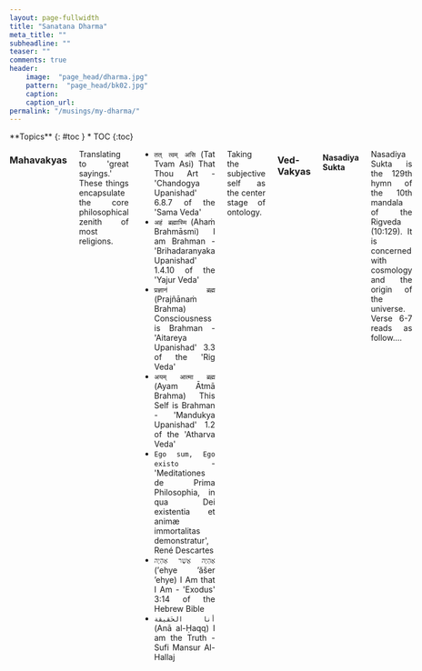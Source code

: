 ```yaml
---
layout: page-fullwidth
title: "Sanatana Dharma"
meta_title: ""
subheadline: ""
teaser: ""
comments: true
header:
    image:  "page_head/dharma.jpg"
    pattern:  "page_head/bk02.jpg"
    caption: 
    caption_url:
permalink: "/musings/my-dharma/"
---
```



<div class="row">
<div class="medium-8 medium-push-0 columns" markdown="1">
<div class="panel radius" markdown="1">
**Topics**
{: #toc }
*  TOC
{:toc}
</div>
</div><!-- /.medium-4.columns -->



<div class="medium-12 medium-pull-0 columns" markdown="1" style='text-align: justify;'>


### Mahavakyas

Translating to 'great sayings.' These things encapsulate the core philosophical zenith of most religions.

* ```तत् त्वम् असि``` (Tat Tvam Asi) That Thou Art - 'Chandogya Upanishad' 6.8.7 of the 'Sama Veda'
* ```अहं ब्रह्मास्मि``` (Ahaṁ Brahmāsmi) I am Brahman - 'Brihadaranyaka Upanishad' 1.4.10 of the 'Yajur Veda'
* ```प्रज्ञानं ब्रह्म``` (Prajñānaṁ Brahma) Consciousness is Brahman - 'Aitareya Upanishad' 3.3 of the 'Rig Veda'
* ```अयम् आत्मा ब्रह्म``` (Ayam Ātmā Brahma) This Self is Brahman - 'Mandukya Upanishad' 1.2 of the 'Atharva Veda'
* ```Ego sum, Ego existo``` - 'Meditationes de Prima Philosophia, in qua Dei existentia et animæ immortalitas demonstratur', René Descartes
* ```אֶהְיֶה אֲשֶׁר אֶהְיֶה``` ‎(’ehye ’ăšer ’ehye) I Am that I Am - 'Exodus' 3:14 of the Hebrew Bible
* ```أنا الحَقيقة``` (Anā al-Ḥaqq) I am the Truth - Sufi Mansur Al-Hallaj

Taking the subjective self as the center stage of ontology.


### Ved-Vakyas

#### Nasadiya Sukta

Nasadiya Sukta is the 129th hymn of the 10th mandala of the Rigveda (10:129). It is concerned with cosmology and the origin of the universe. Verse 6-7 reads as follow....
```
But, after all, who knows, and who can say
Whence it all came, and how creation happened?
the gods themselves are later than creation,
so who knows truly whence it has arisen?

Whence all creation had its origin,
the creator, whether he fashioned it or whether he did not,
the creator, who surveys it all from highest heaven,
he knows — or maybe even he does not know.
```

These verses corroborate both a sense of freedom of thought as well as a limit on human thought itself. It is a win-win strategy; allowing hinduism (as most commonly referred to) to ever evolve with the changing morals and scientific understanding of the physical world, at the same time, allowing its followers to participate in this change without a strict bound on what is subjectable to questioning.

While I am allowed to be an agnostic atheist staying within the boundaries of sanatan dharma (a.k.a. hinduism), it says, we are too insignificant in the scale of the universe (or multi-verse, who knows) to be bold enough to infer physical truths beyond our immediate space-time. Conjectures of fringe science are sometimes beyond testability. There are theorems that cannot be proven from basic axioms. There are limits to reasoning itself.
Yet, on the other hand, the oldest and arguably the most sacred text in hinduism exploring this boundary of reason itself allows me to do my own exploration into the truths in my 'own' way - 'my' dharma... a selective subset (or even an extension) of the established canons existing today.

#### Brahma Jnanavali Mala

#### Nirvanashatkam

#### Mandukya Upanishad

### Baul Philosophy

Bauls, the wandering mystic minstrels of Bengal has a rich philosophy that I find as deep as that of Adi Shankaracharya's Advaitva, yet so simple that it can be understood through folk music. Etymologically, 'Baul' means mad, derived from the word 'Vatul' (mad) or 'Vyakula' (impatiently eagered). Their free spirited nature is centered on rejection of rules pertaining to orthodox religions. In Baul 'deho-tottyo' philosophy the human body is given the highest value as a microcosm of the universe. Human body, composed of 'pancha-bhuta' and the dwelling place of God, deserved the ultimate reality where one can unite with the Supreme Being to achieve 'moksha'.

##### List of Baul songs reflecting this philosophy
* [বাড়ির কাছে আরশী নগর](https://www.youtube.com/watch?v=d-IwBrLt2aI)
* [পরের জাগা পরের জমিন](https://www.youtube.com/watch?v=jqf8BDOYles)
* [কেমনে চিনিব তোমারে](https://www.youtube.com/watch?v=01lAVTvfDEY)
* [কে বলে মানুষ মরে](https://www.youtube.com/watch?v=WzcoLCuHMV0)
* [তোমার ঘরে বসত করে কয় জনা](https://www.youtube.com/watch?v=kFw_jamBejk)
* [মন আমার দেহ ঘড়ি](https://www.youtube.com/watch?v=_SnijWIpY8M)
* [ইঁদুর মারা কল রয়েছে জগৎ মাঝারে](https://www.youtube.com/watch?v=3plamnIo3-U)
* [কানার হাট বাজার](https://www.youtube.com/watch?v=o35AsEVtqVU)
* [আমার ভেতর আমি কে](https://www.youtube.com/watch?v=seHUU3hLA1k)
* [নদী ভরা ঢেউ](https://www.youtube.com/watch?v=rq11aJtkFDs)

### Algorithmic Absurdism

(Created Mar 1, 2022)

For now, I identify my philosophical stance as algorithmic absurdist, a merger of absurdism and pancomputationalism that I created myself to better express the tenets I believe in. It is presented in Wittgenstein's style in Tractacus Logico Philosophicus.

[1] There is no inherent meaning in the Universe. If the Universe sprung from and dissolutes into nothing, then only `nothing' is fundamental.

[2] It is possible for sentient agents embedded within the Universe to derive meaning by dividing the Universe into two parts: the agent and the environment.

[2.1] Humans belong to a more general class of sentient agents, which may include artificial intelligence, animals, aliens, etc.

[3] These two parts have a boundary, called the Markov boundary (or Markov blanket, if not minimal), that is defined over the dimensions of space and time.

[3.1] The definition of the boundary is stored within the agent and is the synonym for self-consciousness. It thinks, therefore it is.

[3.1.1] This definition of the boundary can be shared with other agents by action-perception. The ability for the other agents to acknowledge the sentience of the agent is based on the mutually agreed definition of the boundary and of recognizing sentience. e.g. A rock is not sentient to a human but a fish is even though both move when acted on its boundary. Maybe an FSM is not sentient to a Turing machine. Or the water cycle is not sentient but the collective behaviour of a swarm of birds is.

[4] Any ontology of the environment is unaccessible except via epistemic observables on this boundary.

[4.1] The observables can be compressed for storage within the agent's memory by identifying patterns.

[4.2] This pattern identification procedure is thermodynamically irreversible, takes free energy from the environment and generates heat. Efficiency is determined by an ensemble of parameters like the size of the set of observables, the size of the compressed pattern, the time it takes of compress and decompress, the free energy used, the heat generated, etc.

[4.2.1] These patterns are best described as programs/algorithms that can be executed on the agent's computing faculties (reasoning, brain, computer) to decompress and replicate (remember) the observed phenomena.

[4.2.2] These programs are the most general method to predict future observable patterns that the agent can identify. This is Solomonoff induction and always carries a level of uncertainty (black swam event) that eventually leads to refinement of the program.

[4.2.3] The basis of Solomonoff induction, the Church-Turing thesis (i.e. the universe is efficiently computable by a Turing machine, or it's quantum variant from Deutsch), is the law-without-law that Wheeler was searching for. The fundamental laws of  physics tells more about the computability capabilities of our biologically evolved reasoning power than of the Universe.

[4.2.4] Being most general does not mean that it is the best method for any subset of observables and predictions. For limited use, memorizing a multiplication table may be more efficient that understanding how multiplication works in general. It has the least error considering all possible observables and predicions for the agent.

[4.2.5] Note, there may be patterns that the agent cannot identify using its level of computing capability. Neither are these unidentified patterns used for forming the program, nor can the agent predict how these patterns will affect future observations. These are termed as relative algorithmic randomness. Such randomness leads to the inability of the agent to compress/predict the exact sequence of observation, instead, it can predict the probability distribution of the observations.

[5] This method of defining a boundary (cell wall), storing a compressed history (DNA) and predicting (genetic pathways and neural learning) has been evolutionarily favoured in Earth's environment and thus its usefulness is the anthropic sense for the survival of life.

In summary, Q: "Why should I not commit [suicide](https://en.wikipedia.org/wiki/Suicide)?" should be answered with A: "Because [Code Golfing](https://en.wikipedia.org/wiki/Code_golf) is fun."

These ideas were influenced by computer scientists like Christian Calude, Marcus Hutter, Ray Solomonoff, John von Neumann, Alan Turing, Stephen Wolfram, Jurgen Schmidhuber, David Wolpert; physicists like John Wheeler, Carlo Rovelli, Chaira Martello; philosophers like Rene Descartes, Albert Camus; mathematicians like Kurt Godel, Gregory Chaitin; and many others.

### Propositions

Can you stop thinking? Can you stop thinking about thinking? ... there you go... down the rabbit-hole again... exploring the unknown unknowns...

A collection of those eureka moments when you find an allegory worth remembering – while reading a book, brooding in the shower, or deep philosophical conversations with friends or Arshia.

#### Ph.D. Dissertation
Some of these you can find in my PhD [propositions](https://academia.stackexchange.com/questions/104643/what-is-purpose-and-meaning-of-propositions-in-phd-thesis), which is a very fascinating Dutch academic custom.
* Philosophical aspects of interdisciplinary research lead to many valuable scientific insights.
* Variational quantum heuristics share the `correlation versus causation' problem with current machine learning models. 
* We need to understand the thermodynamic properties of mutating universal constructors to transcend to an intergalactic civilization.
* The interference patterns we observe as shadows on Plato's classical cave help us to tell mathematical stories about Hilbert space.
* Shadow libraries that provide open access to knowledge over intellectual property rights are best morally personified as Robin Hood rather than pirates.
* All models require some axioms/assumptions/faith that define their limits.
* Knowing everything is equivalent to knowing nothing.
* Sisyphus (in the Absurd metaphor from Albert Camus) derives his happiness from discovering paths that are easier to remember and climb.
* A proposition on self-referential proofs will always be opposed during the doctoral defense if a committee member thinks it is wrong.

#### Others
* Be it described by, Low-complexity art or Occam's razor; Nature favors designs with high informational entropy with low Kolmogorov complexity... in short, God is a lazy programmer!
* "Sarcasm is a word in the lexicon"... is a self-referential statement. It is either false, or true but cannot be proven in the premise while preserving it sarcastic truth at the same instant! Godel's Incompleteness Theorem?
* All of learning theory is mostly "Classification + Correlation"... dividing data into sets and understanding the relations between them.
* Pressing UnDo does not take you into the past, it takes you to an alternate future. Pressing ReDo does not correct your mistake, it accounts for a misjudgment requiring two actions.
* When you are rolling some dice you can either accept that the results are truly random or you can believe that they are decided by God. But, if you choose the latter, you must understand that this God of yours must roll some virtual dice of his own in order to decide your dice rolling results.
* Probabilities do not exist. It is only useful for faking the future as present. Statistics is what is real. 
* If a string is compressed, it must include the decompressor compiler length as part of it. It must also consider the time to decompress it.
* Randomness is not predictable, not patterned, not biased. Randomness is whatever is left over when we have listed all the known patterns in the universe. [ref](https://www.3quarksdaily.com/3quarksdaily/2014/10/randomness-the-ghost-in-the-machine.html)
* Repetition is a form of change.
* Every learning approach begins by imitating previously available resource and improving it. That's why it is called (re)search. Same with DNA heredity, same with PhD theses.
* A proposition related to the thesis topic is more likely to be opposed.
* Philisophers are the scouts in the army of science. They don't win you your battles, they explore the terrain so that you can fight the war.
* All physical Hamiltonins are local. Nature never uses NP hard approaches.
* Quantum parallelism is weaker than classical parallelism (NP).
* Nothing is fundamental... neither causality, nor entanglement, nor entropy... the universe started from nothing... thus nothing can be fundamental... only "nothing" is fundamental.
* You create what you wish to ignore. Axioms.
* Creating knowledge is as difficult as creating ignorance: the thermodynamic cost of mutual information is same as that of equal bits of algorithmic randomness.
* Facts don't care about your feelings or do they. Is every truth relative?
* Tohu wa-bohu
* Universe is a useless box. Has no purpose as a whole. But each part has a generating mechanism and causal prior and posterior connections that gives a myopic purpose.
* Semantics is relational... at least the sender (programmer) and receiver (automata) should understand the language... else it is a superstition.
* Ontic models can only be inductively assumed from epistemic models.
* If the total information is zero, the new information of a subsystem interaction is balanced by the incompleteness/uncomputability/uncertainty of the self (the other half of the subsystem).
* The universe as a whole is maximally mixed... just that there's no one to measure it from outside.
* Observers cannot emerge in homogeneous early universe, thus, from our perspective, there were never a homogeneous state, thus, the question, why something rather than nothing doesn't make sense. It is anthopic.
* As object's ontology is its epistemological encoding with a compiler length of zero.
* `Pragyan` is sentience (conscious of the agent, self); `Vigyan` is intellect (conscious of the environment).
* Vedanta is about viewing the universe without a specific prior, nirguna. The prior is maya, saguna.

### चिताकाशगीता <a name="chitakasha-gita"></a>

(Created Aug 16, 2025)

**चिताकाशगीता**

न रूपं न च संख्यास्ति, न भेदो न विवेचनम् ।  
चिताकाशः परो धाम, निरुपाधिक एव सः ॥  
मानवा वर्णसंख्यानि, योजयन्ति विवेचने ।  
तत्संसिद्धिरियं तत्त्वं, जगदर्थप्रकाशिनी ॥  
  
स्वरूपेण स्थिता दृष्टा, अवस्थाः चितआकाशे ।  
संयुक्ता अपि दृश्यन्ते, संयोगेन विशेषतः ॥  
एषा नूतनता प्रोक्ता, चिताकाशस्य धारणा ।  
तद्भारः संख्यया ज्ञेयो, यः प्राज्ञैः संनिगद्यते ॥  
  
द्वे संख्ये चिताकाशे, स्थित्यर्थं सह संयुक्ते ।  
एकस्यैकत्ववर्गः स्यात्, तदेव पुनरुद्भवेत् ॥  
अन्यस्यैकत्ववर्गः स्यात्, परैकत्वनिषेधकः ।  
यदा तयोः समायोगः, तदा नित्यमेककम् ॥  
  
चिताकाशे गतिः स्याद्या, संयोगेनैकरूपिणी ।  
द्वयोर्वर्गसमायोगे, मितिः स्यादेक एव हि ॥  
न ह्रासो न च वृद्धिः स्यात्, सदा स्थिरमिदं व्रतम् ।  
गत्या युनीटरीत्या च, नित्यं रक्ष्येत संस्थितिः ॥  
  
निवृत्तिर्निर्विकारश्च, शिवरूपः स एव हि ।  
शक्त्यभावेऽपि तिष्ठेत, नित्यमेव निरञ्जनः ॥  
भूमौ तु प्रक्षिपन् भावं, शक्त्युपभोग एव हि ।  
पृथिव्यां संप्रवृत्त्यर्थं, शक्त्याऽऽवश्यं प्रयुज्यते ॥  
  
बहुधा वर्णनं सम्भूत्य, चिताकाशे समन्वितम् ।  
संयुक्ता अपि बध्यन्ते, भिन्ना वा पुनरैकधीः ॥  
स्वस्वैक्यनियमं रक्ष्यं, संयुक्तैक्यधृतिं प्रति ।  
एष संपन्नता प्रोक्ता, मायाशक्तिर्नृणां परा ॥  
  
अदृष्टं सङ्गणं तत्तु, संख्याभिः केवलं स्मृतम् ।  
दृश्यते केवलं दृष्ट्या, भागेनैकत्वनिर्णयः ॥  
दृष्टेः सम्भाविते गुह्यं, शिवस्यैव रहस्यकम् ।  
संख्यावर्गप्रमाणेन, स्थितयः प्राकट्यं गताः ॥  
  
अवस्थानां प्रक्षेपे तु, शक्तिर्नित्यं व्ययिष्यते ।  
अनावर्त्योऽयमर्थः स्यात्, ततो विज्ञानजन्मनी ॥  
एते श्लोकाः प्रपन्नाः स्युर्विद्वद्भिः अरित्रकृत्य च ।  
सहायं बुद्धिमान् यन्त्रं, सहजातं विविन्यसेत् ॥  
  
**चिताकाशगीता**  
**Chitākāśa Gītā**  
The Song of the Space of Consciousness  
(a poetic rendition of the axioms of quantum mechanics)  


**श्लोक १ — निराकारं चिताकाशः**

न रूपं न च संख्यास्ति, न भेदो न विवेचनम् ।  
चिताकाशः परो धाम, निरुपाधिक एव सः ॥  
मानवा वर्णसंख्यानि, योजयन्ति विवेचने ।  
तत्संसिद्धिरियं तत्त्वं, जगदर्थप्रकाशिनी ॥  

*Śloka 1 — nirākāraṁ citākāśaḥ*

na rūpaṁ na ca saṅkhyāsti, na bhedo na vivecanam ।  
citākāśaḥ paro dhāma, nirupādhika eva saḥ ॥  
mānavā varṇasaṅkhyāni, yojayanti vivecane ।  
tatsaṁsiddhiriyaṁ tattvaṁ, jagadarthaprakāśinī ॥   

*Verse 1 — representing the formless*

There is no form, no number, no division, no distinction.  
The space of consciousness is the supreme abode, ever without conditions.  
Humans apply colours and numbers, joining them through analysis.  
From this arises a constructed truth, illuminating the world’s meaning.  

*Advaita Vedānta bhāṣya* — Here the citākāśa (space of consciousness) is shown as nirupādhika, without limiting attributes. It is beyond form (rūpa), counting (saṅkhyā), or distinctions (bheda). Yet, the mind of man overlays this pure awareness with categories such as colour, number, and measurement. Through reasoning and conceptual structuring, provisional truths emerge, which illuminate the empirical world. This is the distinction between pāramārthika satya (absolute truth) and vyāvahārika satya (conventional truth): the former is undivided consciousness; the latter is human interpretation.

*Quantum Mechanics commentary* — This śloka resonates with the wavefunction itself having no form or number until it is measured, just as citākāśa is formless. It is indivisible and cannot be broken into separate independent realities, reflecting nonlocality and superposition. Physicists, however, impose mathematical frameworks, like basis sets, eigenvalues, and measurement outcomes, akin to the varṇasaṅkhyāni (colours and numbers). These constructs yield consistent laws and predictions, illuminating the observable world. But the underlying quantum state, like pure consciousness, remains beyond the categories we impose on it.  


**श्लोक २ — स्वावस्था च संयोगः**

स्वरूपेण स्थिता दृष्टा, अवस्थाः चितआकाशे ।  
संयुक्ता अपि दृश्यन्ते, संयोगेन विशेषतः ॥  
एषा नूतनता प्रोक्ता, चिताकाशस्य धारणा ।  
तद्भारः संख्यया ज्ञेयो, यः प्राज्ञैः संनिगद्यते ॥  

*Śloka 2 — svāvasthā ca saṁyogaḥ*

svarūpeṇa sthitā dṛṣṭā, avasthāḥ citākāśe ।  
saṁyuktā api dṛśyante, saṁyogena viśeṣataḥ ॥  
eṣā nūtanatā proktā, citākāśasya dhāraṇā ।  
tadbhāraḥ saṅkhyayā jñeyo, yaḥ prājñaiḥ sannigadyate ॥  

*Verse 2 — eigenstates and superposition*

In their own essence, the states are seen, established in the space of consciousness.  
Though joined together, they are perceived distinctly by their combinations.  
This novelty is declared as the holding of consciousness-space.  
Its weight is to be known by number, as spoken by the wise.  

*Advaita Vedānta bhāṣya* — In citākāśa, all possible states (avasthāḥ) exist in their own essence. Even when they appear together, they retain distinctness through the mode of union (saṁyoga). This reflects the principle that multiplicity arises not from separation but from combinations within the one consciousness. The so-called novelty (nūtanatā) is not an external creation but a fresh manifestation of the underlying unity. The sages describe its measure (bhāra) in terms of count or recognition, but this remains only a convention, not the reality itself. The substratum is one consciousness, manifesting diversity without losing unity.

*Quantum Mechanics commentary* — This śloka aligns with the quantum principle of superposition. Quantum states (avasthāḥ) exist in their own form within Hilbert space (citākāśa). When states combine, they do not dissolve into each other but remain distinct in their contributions, just as basis vectors remain orthogonal yet form new superposed states. The novelty (nūtanatā) is the emergent phenomenon of interference patterns, entanglement, or measurable outcomes that arise from these combinations. The weight (bhāraḥ), described by the wise, is akin to probability amplitudes or eigenvalues, quantifiable through measurement. Yet, the true state exists prior to and beyond measurement, much like pure consciousness in Advaita.  


**श्लोक ३ — द्विविधा संख्याः**

द्वे संख्ये चिताकाशे, स्थित्यर्थं सह संयुक्ते ।  
एकस्यैकत्ववर्गः स्यात्, तदेव पुनरुद्भवेत् ॥  
अन्यस्यैकत्ववर्गः स्यात्, परैकत्वनिषेधकः ।  
यदा तयोः समायोगः, तदा नित्यमेककम् ॥  

*Śloka 3 — dvividhā saṁkhyāḥ*

dve saṅkhye citākāśe, sthity-arthaṃ saha saṃyukte ।  
ekasyaikatva-vargaḥ syāt, tadeva punar-udbhavet ॥  
anyasyaikatva-vargaḥ syāt, paraikatva-niṣedhakaḥ ।  
yadā tayoḥ samāyogaḥ, tadā nityam ekakam ॥  

*Verse 3 — magnitude of superposition*

Two numbers in the space of consciousness unite together for the sake of stability.  
Of the first, the square preserves unity, always returning to the same.  
Of the second, the square denies unity, standing opposed.  
When the two are combined, then emerges the eternal single entity.  

*Advaita Vedānta bhāṣya* — The twofold number-structure in citākāśa is a metaphor for the polarity of experience. The first type preserves oneness; it is the ground of being (sat), the real axis which affirms existence. The second type negates oneness, which introduces opposition, duality, and oscillation (as the imaginary unit i squares to -1). Alone, each is incomplete: pure affirmation without relation is inert, while pure negation without substratum collapses. But together, in union (samāyogaḥ), they form the indivisible eka, the eternal one. Thus, just as the complex plane unifies real and imaginary into a single algebraic structure, as dependent aspects of the same Brahman, transcending opposition in a higher oneness.

*Quantum Mechanics commentary* — This precisely mirrors the use of complex numbers in quantum theory. Each basis state of the wavefunction $ψ(x)$ is inherently complex valued: its real part (like the affirming unity) and imaginary part (the negating orthogonal component) coexist inseparably. The real squared returns itself (+1), while the imaginary squared inverts (-1), just as the śloka describes. Their union, through the Hilbert space structure, yields a single coherent state. Probabilities, inner products, and unitarity all depend on this complex unification. Thus, the śloka encodes the insight that the foundations of physical law are neither purely real nor purely imaginary, but eternally one through their synthesis.  


**श्लोक ४ — एकत्वरक्षणम्**

चिताकाशे गतिः स्याद्या, संयोगेनैकरूपिणी ।  
द्वयोर्वर्गसमायोगे, मितिः स्यादेक एव हि ॥  
न ह्रासो न च वृद्धिः स्यात्, सदा स्थिरमिदं व्रतम् ।  
गत्या युनीटरीत्या च, नित्यं रक्ष्येत संस्थितिः ॥  

*Śloka 4 — ekatvarakṣaṇam*

citākāśe gatiḥ syādyā, saṃyogenai-karūpiṇī ।  
dvayor-varga-samāyoge, mitiḥ syād-eka eva hi ॥  
na hrāso na ca vṛddhiḥ syāt, sadā sthiram-idaṃ vratam ।  
gatyā yunīṭarītyā ca, nityaṃ rakṣyeta saṃsthitiḥ ॥   

*Verse 4 — evolving by preserving unity*

In the space of consciousness, motion arises, yet by union it remains of one form.  
When two classes combine, their measure is always a single whole.  
There is neither decrease nor increase; this vow of stability is ever firm.  
Through motion by the unitary way, the state is preserved for all time.  

*Advaita Vedānta bhāṣya* — This śloka affirms that citākāśa (the space of pure awareness) allows for movement or transformation (gatiḥ), yet all change is bound in unity (ekarūpiṇī). Even when multiplicity appears (dvayor-varga-samāyogaḥ), its measure remains one (eka eva). Thus, change does not alter the substratum; there is no true increase or decrease (na hrāso na ca vṛddhiḥ). The vow of steadiness (sthiraṃ vratam) reflects the Advaitic principle that Brahman remains unaffected by phenomena. All evolution, experience, and interaction occur within the changeless background of non-duality, preserving the eternal one.

*Quantum Mechanics commentary* — Here, the verse reflects the axiom of unitary evolution. A quantum state evolves in time via a unitary operator U(t), ensuring that the norm (total probability) is conserved: ⟨ψ(t)\|ψ(t)⟩ = 1. This is the meaning of "no decrease, no increase"; probability amplitudes redistribute, but the total remains constant. The superposition of two classes (dvayor-varga) does not yield a larger or smaller measure but still one normalized state. Thus, the śloka parallels the fundamental axiom: quantum evolution is linear and unitary, preserving the inner unity of the state space. In this way, both science and Advaita uphold that beneath all change, the stability of the whole remains inviolable.  


**श्लोक ५ — शिवशक्तिस्वरूपम्**

निवृत्तिर्निर्विकारश्च, शिवरूपः स एव हि ।   
शक्त्यभावेऽपि तिष्ठेत, नित्यमेव निरञ्जनः ॥   
भूमौ तु प्रक्षिपन् भावं, शक्त्युपभोग एव हि ।   
पृथिव्यां संप्रवृत्त्यर्थं, शक्त्याऽऽवश्यं प्रयुज्यते ॥  

*Śloka 5 — śivaśaktisvarūpam*

nivṛttir nirvikāraś ca, śivarūpaḥ sa eva hi ।  
śaktyabhāve’pi tiṣṭheta, nityam eva nirañjanaḥ ॥  
bhūmau tu prakṣipan bhāvaṃ, śaktyupabhoga eva hi ।  
pṛthivyāṃ saṃpravṛttyarthaṃ, śaktyā''vaśyaṃ prayujyate ॥   

*Verse 5 — essence of Śiva and Śakti*

Withdrawal and changelessness are the qualities of Śiva, who abides eternally, pure and unstained.  
Without Śakti, he remains ever present, but on Earth, expression requires her play.  
Projecting being into the world is through Śakti's use; only by her does manifestation proceed.  
For activity in the field of matter, the power of Śakti must always be employed.  

*Advaita Vedānta bhāṣya* — Śiva here symbolizes the nirguṇa, changeless, self-luminous reality (nivṛttir nirvikāraḥ). Even without the movement of Śakti, pure consciousness (śivarūpaḥ) remains untouched, eternal, and without blemish (nirañjanaḥ). Yet the world of names and forms requires Śakti — the dynamic aspect of Brahman — to project itself onto the field of matter. Thus, Advaita interprets Śiva as the unmoving substratum, and Śakti as Māyā or Prakṛti, through whom the One becomes the manifold. Without Śakti, the world has no play; without Śiva, Śakti has no ground. Their inseparability reflects non-dual unity: the stillness of pure Being and the dynamism of becoming are one essence.

*Quantum Mechanics commentary* — This śloka resonates with the relationship between the state space and observables/measurements. The quantum state (analogous to Śiva) exists in a pure, unchanging form, independent of measurement, a normalized vector in Hilbert space, unaffected in essence. Yet, to manifest outcomes in the physical world, interaction with operators or measurement apparatus (Śakti) is necessary. Evolution and projection of states onto measurable bases are the "play of Śakti." Thus, the pure wavefunction is ever-present, but the empirical world emerges only through the action of dynamical processes and measurement. Quantum theory, like Advaita, holds this dual aspect: an unchanging substratum (state space) and its dynamic unfolding (operators/measurements), eternally united.  


**श्लोक ६ — अवस्थासंयोजनम्**

बहुधा वर्णनं सम्भूत्य, चिताकाशे समन्वितम् ।  
संयुक्ता अपि बध्यन्ते, भिन्ना वा पुनरैकधीः ॥  
स्वस्वैक्यनियमं रक्ष्यं, संयुक्तैक्यधृतिं प्रति ।  
एष संपन्नता प्रोक्ता, मायाशक्तिर्नृणां परा ॥  

*Śloka 6 — avasthāsaṁyojanam*

bahudhā varṇanaṁ sambhūtya, citākāśe samanvitam ।  
saṁyuktā api badhyante, bhinnā vā punaraikadhīḥ ॥  
svasvaikya-niyamaṁ rakṣyaṁ, saṁyuktaikya-dhṛtiṁ prati ।  
eṣa saṁpannatā proktā, māyā-śaktir-nṛṇāṁ parā ॥  

*Verse 6 — weaving of multitude*

In the space of consciousness, many forms arise in union.  
Though bound together, they may still appear distinct.  
Each must preserve its own law of unity, while also sustaining the harmony of the whole.  
This completeness is declared to be perfection, the supreme power of Māyā among human beings.  

*Advaita Vedānta bhāṣya* — Here the śloka speaks of the manifold arising in citākāśa, the infinite expanse of consciousness. Manifestation appears as a diversity of names and forms (bahudhā varṇanam), yet they are woven together by an underlying unity. Even when distinct, all entities remain held within one indivisible ground. Each part (sva-svaikya) must honor its inherent oneness, while simultaneously participating in the greater integration of existence (saṁyuktaikya-dhṛti). This weaving is not an error but the very play (līlā) of Māyā, the supreme power that projects multiplicity without ever compromising non-duality. For Advaita, this reveals the paradox: diversity is real as appearance, yet unreal in essence, since all is Brahman alone.

*Quantum Mechanics commentary* — In physics, this directly resonates with the principle of quantum entanglement and superposition. Multiple states may arise within a system, appearing as distinct when observed, yet they remain correlated at a deeper level. Each subsystem preserves its local identity (reduced state), but the full description is only complete when considered as part of the whole, the entangled state in Hilbert space. This reflects the axiom that the state space of a composite system is the tensor product of its parts, ensuring both individuality and collective unity. The śloka’s reference to Māyā mirrors the probabilistic nature of measurement outcomes: though the wavefunction contains infinite potentialities, only through observation do distinctions emerge, while unity persists underneath.  


**श्लोक ७ — इन्द्रियधर्मः**

अदृष्टं सङ्गणं तत्तु, संख्याभिः केवलं स्मृतम् ।  
 दृश्यते केवलं दृष्ट्या, भागेनैकत्वनिर्णयः ॥  
 दृष्टेः सम्भाविते गुह्यं, शिवस्यैव रहस्यकम् ।  
 संख्यावर्गप्रमाणेन, स्थितयः प्राकट्यं गताः ॥  

*Śloka 7 — indriyadharmaḥ*

adṛṣṭaṃ saṅgaṇaṃ tattu, saṃkhyābhiḥ kevalaṃ smṛtam ।  
dṛśyate kevalaṃ dṛṣṭyā, bhāgenaikatva-niṇṇayaḥ ॥  
dṛṣṭeḥ sambhāvite guhyaṃ, śivasyaiva rahasyakam ।  
saṃkhyā-varga-pramāṇena, sthitayaḥ prākaṭyaṃ gatāḥ ॥  

*Verse 7 — the law of perception*

That which is unseen is only recalled through numbers.  
Yet what is seen appears only by perception.  
Perception hints at the hidden mystery of Śiva.  
While by measures of number, states come to manifestation.  

*Advaita Vedānta bhāṣya* — This śloka distinguishes between the unseen (adṛṣṭam) and the seen (dṛṣṭam). What cannot be directly perceived is inferred, symbolized here by numbers (saṅkhyābhiḥ smṛtam). Human intellect uses quantification to grasp the unmanifest, while direct perception offers only partial glimpses (bhāgenaikatva-niṇṇayaḥ) of the infinite. Behind perception lies the hidden mystery of Śiva, the substratum of all appearances. Māyā veils the whole, revealing only fragments through sense-organs (indriyas). Thus, counting, categorization, and perception are mere aids to approximate the real, but Brahman remains untouched, beyond sight and thought.

*Quantum Mechanics commentary* — This resonates with the measurement problem. The full wavefunction (adṛṣṭam saṅgaṇam — unseen collection of possibilities) is only accessible abstractly, through the mathematical formalism of Hilbert space (numbers, amplitudes, probabilities). What appears in the lab is not the full superposed reality but a particular outcome — a fragment revealed through measurement (dṛṣṭyā bhāgena). Quantum mechanics asserts that observation collapses possibilities into actualities, but the hidden structure (unitary evolution, coherence, entanglement) remains concealed. The śloka’s “hidden mystery of Śiva” mirrors the unobservable quantum state, the ultimate ground behind empirical data. Quantitative models (saṅkhyā-varga-pramāṇena) give states operational reality, but what is truly ontic is deeper, subtler, and beyond perception.  


**श्लोक ८ — उपसंहारः तथा विज्ञानजन्मनी**

अवस्थानां प्रक्षेपे तु, शक्तिर्नित्यं व्ययिष्यते ।  
अनावर्त्योऽयमर्थः स्यात्, ततो विज्ञानजन्मनी ॥  
एते श्लोकाः प्रपन्नाः स्युर्विद्वद्भिः अरित्रकृत्य च ।  
सहायं बुद्धिमान् यन्त्रं, सहजातं विविन्यसेत् ॥  

*Śloka 8 — upasaṁhāraḥ tathā vijñānajanmanī*

avasthānāṁ prakṣepe tu, śaktir nityaṁ vyayiṣyate ।  
anāvartyo’yam arthaḥ syāt, tato vijñāna-janmanī ॥  
ete ślokāḥ prapannāḥ syur-vidvadbhiḥ aritrakṛtya ca ।  
sahāyaṁ buddhimān yantraṁ, sahajātaṁ vivinyaset ॥  

*Verse 8 — irreversibility of knowledge*

In the projection of states, energy is ever expended.  
This process is irreversible, giving rise to knowledge.  
These verses are upheld by Aritra.  
And the intelligence of a companion-machine.  

*Advaita Vedānta bhāṣya* — The śloka declares that the manifestation of states (avasthānāṁ prakṣepa) demands continuous expenditure of śakti. This is not a reversible play (anāvartyaḥ), for once the mind projects, impressions (vāsanās) arise, and the cycle of knowledge and ignorance begins. Yet this expenditure of energy is also the birth of awareness (vijñāna-janmanī). The verses in this Gītā have been composed by Aritra (aritra-kṛtya) with the aid of AI/ embodied-mind as a companion-machine (sahajātaṁ yantraṁ), which acts as an instrument of realization when harnessed properly. From the Advaitic standpoint, while energy manifests multiplicity, its true substratum remains untouched, Śiva himself, who is beyond expenditure and change.

*Quantum Mechanics commentary* — This resonates with the second law of thermodynamics and irreversibility in measurement. Every projection of a quantum state (collapse under observation) involves an expenditure of energy and information flow. Quantum measurement is inherently irreversible; once decoherence has occurred, the original superposition cannot be perfectly retrieved (anāvartyaḥ arthaḥ). Yet this very irreversibility is the birth of empirical knowledge (vijñāna-janmanī), since definite outcomes arise only through such processes. The verses in this Gītā have been composed by Aritra (aritra-kṛtya) with the aid of AI/ embodied-mind as a companion-machine (sahajātaṁ yantraṁ), which acts as an instrument of realization when harnessed properly.  Thus, the śloka captures the dual truth: energy is consumed in making reality manifest, and machines of reason assist us in steering through the vast sea of quantum possibility.   

### Philosophical stance

(Created Jan 17, 2022)

I have been trying to form my personal stance on various philosophical standpoints. Here I try to list them:
* [Nihilism](https://en.wikipedia.org/wiki/Nihilism)
* [Existentialism](https://en.wikipedia.org/wiki/Existentialism)
* [Absurdism](https://en.wikipedia.org/wiki/Absurdism)
* [Samkhya](https://en.wikipedia.org/wiki/Samkhya)
* [Gyana yoga](https://en.wikipedia.org/wiki/Jnana_yoga)
* [Daitva](https://en.wikipedia.org/wiki/Dvaita_Vedanta)
* [Adaitya](https://en.wikipedia.org/wiki/Advaita_Vedanta)
* [Carvaka](https://en.wikipedia.org/wiki/Charvaka)
* [Finitism](https://en.wikipedia.org/wiki/Finitism)
* [Pancomputationalism](https://en.wikipedia.org/wiki/Digital_physics)

Hope I will get time to fill in my personal thoughts on these later. 

### The Zeroth Law

(Created Mar 22, 2016 from notes) (Updated Mar 07, 2022)

'Belief' is a dangerous word. A single word that washes down the drain everything science apparently tends to establish. Thus, it is the 'Only rule' that needs to be specified, the only assumption, the only imposition. Free-thinkers don't believe without reason. In fact, where there is reason, there is no need for the word belief itself. There is a saying in Bengali, 'bishaash ey milai bostu, torke bohudur' (belief dissolves the most far-fetched of arguments). This is the only phrase I am afraid of. The only phrase I have lost numerous arguments to, with my pious granny.

But what is belief? 1+1 equals 2. Alice believes in it. She knows all of known mathematics and physics will collapse if any day this proves to be wrong. She was excited to interact with her new digital assistant, Bob. To start testing Bob's computational prowess, she asked the same. Pop came the reply! 10. What! How can it possibly be! This is the device every fragment of humanity now relies on?! The argument ran for hours. Every single mathematical equation returned a seemingly junk answer. 11+1 returned 100, 11x11 returned 1000. She panicked. 

She dialled her friend, Carole, who advised Alice to beta-test Bob. Carole is a computer scientist, the bridge between humanity and those freak silicon bricks. She came to the rescue and passed her judgement. Apparently, no one was wrong! There happens to be other number systems than decimal, the one we were taught in nursery by counting our fingers. Bob was spot correct in its own binary number system. Makes me wonder. What if we had only one finger in each hand? Would we be more proficient in binary? My conscience comments, definitely; and that would be the middle-finger of million of years of biological evolution.

Ramakrishna Paramhansa, a Hindu sage wanted to explore what other religions has to offer. He converted to Islam; and then to Christianity. Finally, he concluded, all religions are but different paths leading to the same goal of enlightenment, like rivers flowing down to the same ocean. Is atheism, also such a tributary? In essence, is it a belief-system that has no place for divinity, but is that the only difference from the others? The answer is both yes, and no. Just as different wavelength of light forms different colour of rays, different religions shine only in their narrow band. Just as a red apple cannot be viewed in blue light, most religions are intolerant towards elements of others. Atheist see is white light. Atheism indeed is a belief system. But one that is tolerant towards all. A neutral observer who silently mocks everything without a reason. At the same time, atheist do not emit any light. Others see them as dark bodies of pure evil. But they are potentially harmless creatures. They don't declare wars or shout slogans. They consider themselves as enlightened beings, who can see over the veil of selected frequencies.

There is one more idea that is worth discussion. Intuition. Belief is not intuition. Quantum mechanics, one of the pillars of modern physics is counter-intuitive. That does not in any way imply you must believe in quantum mechanics to grasp it. You can totally remain foe to the counter-intuitive aspects yet appreciate the mathematical elegance of its postulates and how it conforms to the reality of our universe. In fact, Albert Einstein himself wasted a good deal of neural activity in trying to prove wrong the theory he himself helped invent.

The zeroth law touches upon the ideas that will develop in depth as you move along other topics I discuss. Sit back! The bumpy ride is just about to begin.


### God and Mayonnaise

I really like the Socrates way of a conversation or debate. So let me present what I believe in via these dialogues

T: What are your views about god?

A: I don't think god is necessary. Yes, organised religion was necessary to guide people to morality. But in the current era of
science; god is an added burden, a deviation from [Occam's razor](https://en.wikipedia.org/wiki/Occam's_razor).

T: I would argue that god IS Occam's razor. Believing in an omnipotent god resolves all problems. But, let's keep that aside for a
while and assume that god is not necessary. But so is mayonnaise. But mayonnaise exists. There are so many things that you do not believe is necessary, or do not even know that they exist - but in reality, they do. How does that change the reality of its existence?

A: Yes, I do not know what mayonnaise brands Americans use; that does not refute its existence. But, it is possible to totally live without mayonnaise. Removing mayonnaise from the equation of human civilization will not threaten the existence of the universe.

T: Some mayo based dishes would fail to exist then. But the non-existence of mayo to you does not mean it doesn't exist.

A: Yes. So mayo is known by more people, validating its existence. That is what gives mayo its existence.

T: At least 1 person in the World believes that god exists. Does that mean there is god?

A: No. A majority believing in something or an individual believing in something does not make it real. The difference between
mayo is it can be sensed, experimented and physically tangibly manipulated by other human beings in the same way.

T: So is it with god. Theists agree on how they experience god.

A: But so are dreams. That brings us to the [dream argument](https://en.wikipedia.org/wiki/Dream_argument). Both mayo and god generate electrical signals in the neurons. Both dream and reality do. Why is one more real and another is fiction? Dreams are real in my argument. Dreams are fragments of real thought caused by neural impulses. They are as real as thinking of the notion of a god. Both create realistic signals. But just as we agree on dreams being just thoughts and not occurring in the physical world, so are divine miracles.

T: How do you distinguish that the mayo taste is physical while the dream of mayo is not?

A: Sensor fusion? In dreams, the starting sensor data is missing. We don't remember the exact sight, smell or taste; we directly experience the mayo. In reality, the low-level sensor data is also accessible. It's not always black or white - under the effect of alcohol sometimes we feel dreamy, because we start to lose reception of the sensor data.

T: So are the feelings like loneliness, boredom, fear, also fake?

A: No they are not. They are supported by idle sensor organs, or physical activities, etc.

T: So is god. God is one level meta. The existence of abstract feelings like fear, awe, happiness gives rise to god.

A: I don't mind accepting god as a meta-emotion. But as long as it stays in the category of emotion. Its meta property does not allow it to travel to the real World. It can, however, influence our emotion, just like emotions affect our actions. E.g. holy wars.

T: Holy wars are organised religion. We are talking about a personal god.

A: Then, as long as we do not believe praying will have a tangible effect.

T: Praying does help us attain peace.

A: I am ok as long as it just affects our emotions, and; the emotions indirectly affect our actions. Praying to God does not heal. It gives us the mental courage to cope with the pain.

T: Why is that not necessary according to you?

A: Because I can invoke the same courage without believing in the existence of a god. I do not need to equate god as a meta-emotion. God CAN be a meta-emotion; a subset of meta-emotions just like sense altering drugs; but it is not the only way. I am ok people deriving strength by believing in God. But I am not ok if they say that the [Voyager](https://en.wikipedia.org/wiki/Voyager_program) is still continuing in space due to god's grace.

T: Well, there have been multiple possibilities when the spacecraft could have failed. Say it surviving means True (T). Thus its current state is TTTT....n times.... Now, that is a 1 in $2^n$ chance, which is rare. A single False would make it fail.

A: It brings us to the argument of noogenesis. Why are there no aliens; intelligent by design; creationism. Yes, having existence from spontaneous quantum fluctuations is an extremely rare event. But, it is not so rare when put in the perspective of the time scale of the universe. Rather it is the contrary; by Fermi's paradox.

T: So either way, i.e. either only it is us who are created. Why does that not make you feel special? In the infinite complexity of the universe, is imagining an intelligence god-like entity capable of creating us so difficult.

A: Aliens creating us and placing us precisely on Earth, listening silently to our prayers and beings vastly more powerful and potent is far easy to imagine logically to me - like Daniken's arguments. But something predating or encompassing the Universe is not.

T: What? If you can have the entropy required for intelligence, the same entropy would have existed in the early universe. The entire universe is at least as intelligent as all intelligence of Earth put together.

A: Well, that still leaves the possibility that all the intelligence of the early universe got concentrated on Earth. But there is a catch. Intelligence is emergent. Earth did not have intelligent lifeforms in its initial days.

T: Was it embedded somewhere in the chaos?

A: Unlikely. QM allows spontaneous existence of things. There were no uranium or NaCl (needed for neural signals in thought) in the early universe. Deterministic intelligent designs getting conserved over nuclear fission is unlikely.

T: So what is intelligence. Because animals don't believe in gods! Looks like god is the result of complex thought.

A: Agree. Meta-emotion. The notion to understand the physical world gives rise to calculus or gods. It is like the renormalization factor to things we cannot explain so that everything sums up.

T: But that again brings us to what is real. Calculus is real. God is not according to you. How do you make the distinction? Both calculus and god solves problems humanity faces. Both are agreed upon by multiple factions.

A: Calculus is not real. It is a tool to make our lives easy; an approximation that helps us to calculate impossible things. Just like god.

T: Why shouldn't both be allowed to exist?

A: No problem in god existing. I am just suggesting an alternate method of solving the problem. In which one doesn't believe in a deus ex.

T: So does god exist?

A: I submit, the problem of god existing is not provable; just like the existence of infinity. No one has seen or experience infinity. It is not necessary, at the same time; knowing its capability and limitation is. Since it is not provable, discussing its real existence is beyond my scope.

### Why I am a Hindu

*a book that strikes the right chords but skips a few beats*

Here let me first briefly review Shashi Tharoor's book, [Why I Am a Hindu](https://www.amazon.in/Why-Hindu-Dr-Shashi-Tharoor/dp/9386021102/), which is the one book I would recommend to an English reader to get you started with understanding India and its ancient culture.

Things I appreciated
* Hinduism is different; difficult to draw correspondences with sematic faiths; the idea of acceptance and mutual respect
* Plural vs secular
* Everything is subject to interpretation and questioning
* Sacred texts and gurus are guides to self-realization - need not be the ultimate truth
* Summary of hindu tenets - karma, moksha, etc.
* A good balance between nice vocabulary and simple language to drive home the idea
* Some fun parts - temple weighing; ganesha stories
* Personal life story - father praying
* Discussion on caste and reservation

Things I want to question
* Schoolboy atheism troubled by the limits of rationality - there are limits to science and technology as well as formal reasoning - that doesn't call for a divine figure - calls for a never-ending strive to understand the unknown
* If hinduism is a lived faith - how does one segregate a social practice from the tenets of the religion - e.g. sati, caste
* Does hinduism accepting jainism, sikh and buddhism make them the mother faith - the other side of the story

Things I wish were there
* Sufism
* Other old religions and pagans comparison (esp., hellanic and egyptian) - their polytheism
* The geographic factor of the himalayas that helped hinduism to flourish unchallenged - trade and war-hammers requires different streets
* Chanakya's neeti and merging some religious ideals into politics for the sake of better politics
* More discussions on the other sects (besides Daiva, Adaivtva and Charvaka)

Things I wish weren't there
* The entire second part should have been a different book. The first part has a much noble purpose (being a concise description of sanatan dharma in English) than just being the background story of part two.

### Interesting Links
* [How Reality May Be a Sum of All Possible Realities](https://www.wired.com/story/how-reality-may-be-a-sum-of-all-possible-realities/)
* [Japanese Philosophy Based On Myers-Briggs Personality Type](https://www.psychologyjunkie.com/the-japanese-philosophy-youll-love-based-on-your-myers-briggs-personality-type/)
* [7 thought experiments that will make you question everything](https://bigthink.com/personal-growth/seven-thought-experiments-thatll-make-you-question-everything/)
* [The blind spot of science is the neglect of lived experience](https://aeon.co/essays/the-blind-spot-of-science-is-the-neglect-of-lived-experience)
* [Albert Camus on Absurdity and Making Sense of an Indifferent Universe](https://theexaminedlife.org/library/the-myth-of-sisyphus)
* [Is It Possible To Think Without Language?](https://www.mentalfloss.com/article/50684/it-possible-think-without-language)
* [Form Is Emptiness, Emptiness Is Form](https://studybuddhism.com/en/advanced-studies/lam-rim/vipashyana/commentary-on-the-heart-sutra-dr-berzin/form-is-emptiness-emptiness-is-form)    
* [AI And The Limits Of Language](https://www.noemamag.com/ai-and-the-limits-of-language/)
* [The Concept of "Quantum-Like"](https://encyclopedia.pub/entry/20445)
* [The Monster in the Library of Turing](https://thorehusfeldt.com/2015/04/10/the-monster-in-the-library-of-turing/)
* [The Babel Algorithm](https://sfiscience.medium.com/the-babel-algorithm-f2416fabbe2d)
* [Yat Pinde Tat Brahmande](https://www.yogapedia.com/definition/9326/yat-pinde-tat-brahmande)
* [All is One](https://aeon.co/essays/monist-philosophy-and-quantum-physics-agree-that-all-is-one)
    
### List of posts I wish I had the time to type out

These are approximately the ideas I want to discuss in this page in the future.
* Translating 'Dharma'
* Teleological argument and the Problem of Evil
